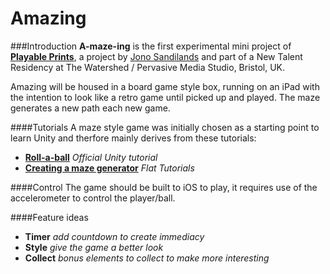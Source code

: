 # Amazing
###Introduction
**A-maze-ing** is the first experimental mini project of [**Playable Prints**](http://www.watershed.co.uk/studio/projects/playable-prints-watershed-new-talent-residency), a project by [Jono Sandilands](http://www.jonosandilands.com/) and part of a New Talent Residency at The Watershed / Pervasive Media Studio, Bristol, UK. 

Amazing will be housed in a board game style box, running on an iPad with the intention to look like a retro game until picked up and played. The maze generates a new path each new game.

####Tutorials
A maze style game was initially chosen as a starting point to learn Unity and therfore mainly derives from these tutorials:

* [**Roll-a-ball**](https://unity3d.com/learn/tutorials/projects/roll-ball-tutorial) *Official Unity tutorial*
* [**Creating a maze generator**](https://www.youtube.com/watch?v=OzENv_ZRA1g) *Flat Tutorials*

####Control
The game should be built to iOS to play, it requires use of the accelerometer to control the player/ball.

####Feature ideas

* **Timer** *add countdown to create immediacy*
* **Style** *give the game a better look*
* **Collect** *bonus elements to collect to make more interesting*